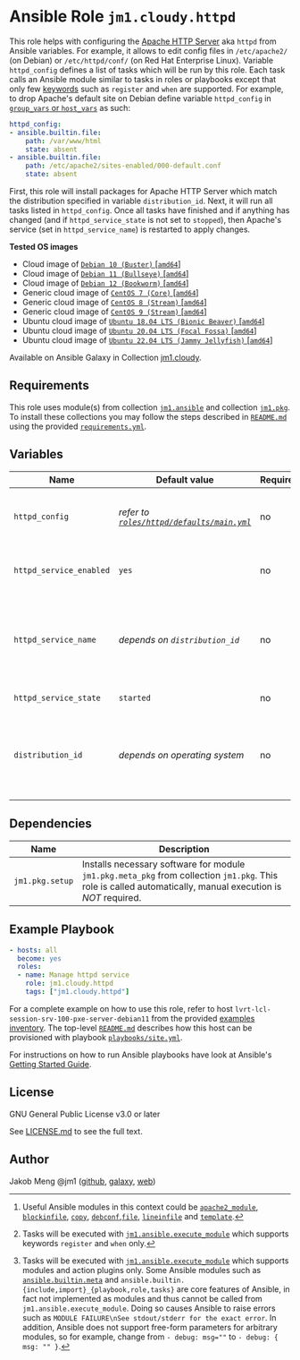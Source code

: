 # Ansible Role `jm1.cloudy.httpd`

This role helps with configuring the [Apache HTTP Server][httpd] aka `httpd` from Ansible variables. For example, it
allows to edit config files in `/etc/apache2/` (on Debian) or `/etc/httpd/conf/` (on Red Hat Enterprise Linux). Variable
`httpd_config` defines a list of tasks which will be run by this role. Each task calls an Ansible module similar to
tasks in roles or playbooks except that only few [keywords][playbooks-keywords] such as `register` and  `when` are
supported. For example, to drop Apache's default site on Debian define variable `httpd_config` in [`group_vars` or
`host_vars`][ansible-inventory] as such:

```yml
httpd_config:
- ansible.builtin.file:
    path: /var/www/html
    state: absent
- ansible.builtin.file:
    path: /etc/apache2/sites-enabled/000-default.conf
    state: absent
```

First, this role will install packages for Apache HTTP Server which match the distribution specified in variable
`distribution_id`. Next, it will run all tasks listed in `httpd_config`. Once all tasks have finished and if anything
has changed (and if `httpd_service_state` is not set to `stopped`), then Apache's service (set in `httpd_service_name`)
is restarted to apply changes.

[ansible-inventory]: https://docs.ansible.com/ansible/latest/user_guide/intro_inventory.html
[httpd]: https://httpd.apache.org/
[playbooks-keywords]: https://docs.ansible.com/ansible/latest/reference_appendices/playbooks_keywords.html

**Tested OS images**
- Cloud image of [`Debian 10 (Buster)` \[`amd64`\]](https://cdimage.debian.org/cdimage/openstack/current/)
- Cloud image of [`Debian 11 (Bullseye)` \[`amd64`\]](https://cdimage.debian.org/images/cloud/bullseye/latest/)
- Cloud image of [`Debian 12 (Bookworm)` \[`amd64`\]](https://cdimage.debian.org/images/cloud/bookworm/)
- Generic cloud image of [`CentOS 7 (Core)` \[`amd64`\]](https://cloud.centos.org/centos/7/images/)
- Generic cloud image of [`CentOS 8 (Stream)` \[`amd64`\]](https://cloud.centos.org/centos/8-stream/x86_64/images/)
- Generic cloud image of [`CentOS 9 (Stream)` \[`amd64`\]](https://cloud.centos.org/centos/9-stream/x86_64/images/)
- Ubuntu cloud image of [`Ubuntu 18.04 LTS (Bionic Beaver)` \[`amd64`\]](https://cloud-images.ubuntu.com/bionic/current/)
- Ubuntu cloud image of [`Ubuntu 20.04 LTS (Focal Fossa)` \[`amd64`\]](https://cloud-images.ubuntu.com/focal/)
- Ubuntu cloud image of [`Ubuntu 22.04 LTS (Jammy Jellyfish)` \[`amd64`\]](https://cloud-images.ubuntu.com/jammy/)

Available on Ansible Galaxy in Collection [jm1.cloudy](https://galaxy.ansible.com/jm1/cloudy).

## Requirements

This role uses module(s) from collection [`jm1.ansible`][galaxy-jm1-ansible] and collection [`jm1.pkg`][galaxy-jm1-pkg].
To install these collections you may follow the steps described in [`README.md`][jm1-cloudy-readme] using the provided
[`requirements.yml`][jm1-cloudy-requirements].

[galaxy-jm1-ansible]: https://galaxy.ansible.com/jm1/ansible
[galaxy-jm1-pkg]: https://galaxy.ansible.com/jm1/pkg
[jm1-cloudy-readme]: ../../README.md
[jm1-cloudy-requirements]: ../../requirements.yml

## Variables

| Name                     | Default value                  | Required | Description |
| ------------------------ | ------------------------------ | -------- | ----------- |
| `httpd_config`           | *refer to [`roles/httpd/defaults/main.yml`](defaults/main.yml)* | no | List of tasks to run [^example-modules] [^supported-keywords] [^supported-modules], e.g. to configure files in `/etc/apache2/` or `/etc/httpd/conf/` |
| `httpd_service_enabled`  | `yes`                          | no       | Whether the httpd service should start on boot |
| `httpd_service_name`     | *depends on `distribution_id`* | no       | Name of the httpd service, e.g. `apache2.service` on Debian and `httpd.service` on Red Hat Enterprise Linux |
| `httpd_service_state`    | `started`                      | no       | State of the httpd service |
| `distribution_id`        | *depends on operating system*  | no       | List which uniquely identifies a distribution release, e.g. `[ 'Debian', '10' ]` for `Debian 10 (Buster)` |

[^supported-modules]: Tasks will be executed with [`jm1.ansible.execute_module`][jm1-ansible-execute-module] which
supports modules and action plugins only. Some Ansible modules such as [`ansible.builtin.meta`][ansible-builtin-meta]
and `ansible.builtin.{include,import}_{playbook,role,tasks}` are core features of Ansible, in fact not implemented as
modules and thus cannot be called from `jm1.ansible.execute_module`. Doing so causes Ansible to raise errors such as
`MODULE FAILURE\nSee stdout/stderr for the exact error`. In addition, Ansible does not support free-form parameters
for arbitrary modules, so for example, change from `- debug: msg=""` to `- debug: { msg: "" }`.

[^supported-keywords]: Tasks will be executed with [`jm1.ansible.execute_module`][jm1-ansible-execute-module] which
supports keywords `register` and `when` only.

[^example-modules]: Useful Ansible modules in this context could be [`apache2_module`][
community-general-apache2-module], [`blockinfile`][ansible-builtin-blockinfile], [`copy`][ansible-builtin-copy],
[`debconf`][ansible-builtin-debconf],[`file`][ansible-builtin-file], [`lineinfile`][ansible-builtin-lineinfile] and
[`template`][ansible-builtin-template].

[community-general-apache2-module]: https://docs.ansible.com/ansible/latest/collections/community/general/apache2_module_module.html
[ansible-builtin-blockinfile]: https://docs.ansible.com/ansible/latest/collections/ansible/builtin/blockinfile_module.html
[ansible-builtin-copy]: https://docs.ansible.com/ansible/latest/collections/ansible/builtin/copy_module.html
[ansible-builtin-debconf]: https://docs.ansible.com/ansible/latest/collections/ansible/builtin/debconf_module.html
[ansible-builtin-file]: https://docs.ansible.com/ansible/latest/collections/ansible/builtin/file_module.html
[ansible-builtin-lineinfile]: https://docs.ansible.com/ansible/latest/collections/ansible/builtin/lineinfile_module.html
[ansible-builtin-meta]: https://docs.ansible.com/ansible/latest/collections/ansible/builtin/meta_module.html
[ansible-builtin-template]: https://docs.ansible.com/ansible/latest/collections/ansible/builtin/template_module.html
[jm1-ansible-execute-module]: https://github.com/JM1/ansible-collection-jm1-ansible/blob/master/plugins/modules/execute_module.py

## Dependencies

| Name               | Description                                                                                                                                                 |
| ------------------ | ----------------------------------------------------------------------------------------------------------------------------------------------------------- |
| `jm1.pkg.setup`    | Installs necessary software for module `jm1.pkg.meta_pkg` from collection `jm1.pkg`. This role is called automatically, manual execution is *NOT* required. |

## Example Playbook

```yml
- hosts: all
  become: yes
  roles:
  - name: Manage httpd service
    role: jm1.cloudy.httpd
    tags: ["jm1.cloudy.httpd"]
```

For a complete example on how to use this role, refer to host `lvrt-lcl-session-srv-100-pxe-server-debian11` from the
provided [examples inventory][inventory-example]. The top-level [`README.md`][jm1-cloudy-readme] describes how this host
can be provisioned with playbook [`playbooks/site.yml`][playbook-site-yml].

[inventory-example]: ../../inventory/
[playbook-site-yml]: ../../playbooks/site.yml

For instructions on how to run Ansible playbooks have look at Ansible's
[Getting Started Guide](https://docs.ansible.com/ansible/latest/network/getting_started/first_playbook.html).

## License

GNU General Public License v3.0 or later

See [LICENSE.md](../../LICENSE.md) to see the full text.

## Author

Jakob Meng
@jm1 ([github](https://github.com/jm1), [galaxy](https://galaxy.ansible.com/jm1), [web](http://www.jakobmeng.de))

